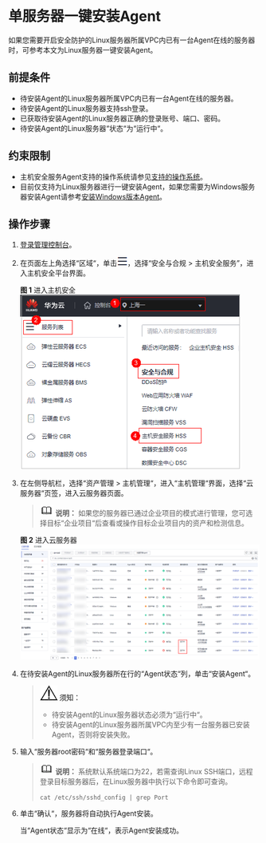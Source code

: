 # 单服务器一键安装Agent<a name="hss_01_0521"></a>

如果您需要开启安全防护的Linux服务器所属VPC内已有一台Agent在线的服务器时，可参考本文为Linux服务器一键安装Agent。

## 前提条件<a name="section279416111447"></a>

-   待安装Agent的Linux服务器所属VPC内已有一台Agent在线的服务器。
-   待安装Agent的Linux服务器支持ssh登录。
-   已获取待安装Agent的Linux服务器正确的登录账号、端口、密码。
-   待安装Agent的Linux服务器“状态“为“运行中“。

## 约束限制<a name="section25844312920"></a>

-   主机安全服务Agent支持的操作系统请参见[支持的操作系统](https://support.huaweicloud.com/productdesc-hss2.0/hss_01_0137.html#section2)。
-   目前仅支持为Linux服务器进行一键安装Agent，如果您需要为Windows服务器安装Agent请参考[安装Windows版本Agent](安装Windows版本Agent.md)。

## 操作步骤<a name="section5540837121319"></a>

1.  [登录管理控制台](https://console.huaweicloud.com/?locale=zh-cn)。
2.  在页面左上角选择“区域“，单击![](figures/zh-cn_image_0000001517317834.png)，选择“安全与合规 \> 主机安全服务”，进入主机安全平台界面。

    **图 1**  进入主机安全<a name="hss_01_0234_fig1855613765114"></a>  
    ![](figures/进入主机安全.png "进入主机安全")

1.  在左侧导航栏，选择“资产管理  \>  主机管理“，进入“主机管理“界面，选择“云服务器“页签，进入云服务器页面。

    >![](public_sys-resources/icon-note.gif) **说明：** 
    >如果您的服务器已通过企业项目的模式进行管理，您可选择目标“企业项目“后查看或操作目标企业项目内的资产和检测信息。

    **图 2**  进入云服务器<a name="fig8558122914125"></a>  
    ![](figures/进入云服务器.png "进入云服务器")

2.  在待安装Agent的Linux服务器所在行的“Agent状态“列，单击“安装Agent“。

    >![](public_sys-resources/icon-notice.gif) **须知：** 
    >-   待安装Agent的Linux服务器状态必须为“运行中“。
    >-   待安装Agent的Linux服务器所属VPC内至少有一台服务器已安装Agent，否则将安装失败。

3.  输入“服务器root密码“和“服务器登录端口“。

    >![](public_sys-resources/icon-note.gif) **说明：** 
    >系统默认系统端口为22，若需查询Linux SSH端口，远程登录目标服务器后，在Linux服务器中执行以下命令即可查询。
    >```
    >cat /etc/ssh/sshd_config | grep Port
    >```

4.  单击“确认“，服务器将自动执行Agent安装。

    当“Agent状态“显示为“在线“，表示Agent安装成功。

